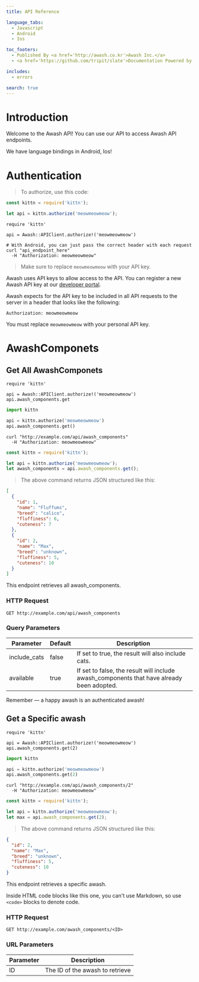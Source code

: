 ```yaml
---
title: API Reference

language_tabs:
  - Javascript
  - Android
  - Ios

toc_footers:
  - Published By <a href='http://awash.co.kr'>Awash Inc.</a>
  - <a href='https://github.com/tripit/slate'>Documentation Powered by Slate</a>

includes:
  - errors

search: true
---
```


# Introduction

Welcome to the Awash API! 
You can use our API to access Awash API endpoints.

We have language bindings in Android, Ios! 

# Authentication

> To authorize, use this code:


```Javascript
const kittn = require('kittn');

let api = kittn.authorize('meowmeowmeow');
```

```Ios
require 'kittn'

api = Awash::APIClient.authorize!('meowmeowmeow')
```

```Android
# With Android, you can just pass the correct header with each request
curl "api_endpoint_here"
  -H "Authorization: meowmeowmeow"
```

> Make sure to replace `meowmeowmeow` with your API key.

Awash uses API keys to allow access to the API. You can register a new Awash API key at our [developer portal](http://example.com/developers).

Awash expects for the API key to be included in all API requests to the server in a header that looks like the following:

`Authorization: meowmeowmeow`

<aside class="notice">
You must replace <code>meowmeowmeow</code> with your personal API key.
</aside>

# AwashComponets

## Get All AwashComponets

```Ios
require 'kittn'

api = Awash::APIClient.authorize!('meowmeowmeow')
api.awash_components.get
```

```python
import kittn

api = kittn.authorize('meowmeowmeow')
api.awash_components.get()
```

```Android
curl "http://example.com/api/awash_components"
  -H "Authorization: meowmeowmeow"
```

```Javascript
const kittn = require('kittn');

let api = kittn.authorize('meowmeowmeow');
let awash_components = api.awash_components.get();
```

> The above command returns JSON structured like this:

```json
[
  {
    "id": 1,
    "name": "Fluffums",
    "breed": "calico",
    "fluffiness": 6,
    "cuteness": 7
  },
  {
    "id": 2,
    "name": "Max",
    "breed": "unknown",
    "fluffiness": 5,
    "cuteness": 10
  }
]
```

This endpoint retrieves all awash_components.

### HTTP Request

`GET http://example.com/api/awash_components`

### Query Parameters

Parameter | Default | Description
--------- | ------- | -----------
include_cats | false | If set to true, the result will also include cats.
available | true | If set to false, the result will include awash_components that have already been adopted.

<aside class="success">
Remember — a happy awash is an authenticated awash!
</aside>

## Get a Specific awash

```Ios
require 'kittn'

api = Awash::APIClient.authorize!('meowmeowmeow')
api.awash_components.get(2)
```

```python
import kittn

api = kittn.authorize('meowmeowmeow')
api.awash_components.get(2)
```

```Android
curl "http://example.com/api/awash_components/2"
  -H "Authorization: meowmeowmeow"
```

```Javascript
const kittn = require('kittn');

let api = kittn.authorize('meowmeowmeow');
let max = api.awash_components.get(2);
```

> The above command returns JSON structured like this:

```json
{
  "id": 2,
  "name": "Max",
  "breed": "unknown",
  "fluffiness": 5,
  "cuteness": 10
}
```

This endpoint retrieves a specific awash.

<aside class="warning">Inside HTML code blocks like this one, you can't use Markdown, so use <code>&lt;code&gt;</code> blocks to denote code.</aside>

### HTTP Request

`GET http://example.com/awash_components/<ID>`

### URL Parameters

Parameter | Description
--------- | -----------
ID | The ID of the awash to retrieve

